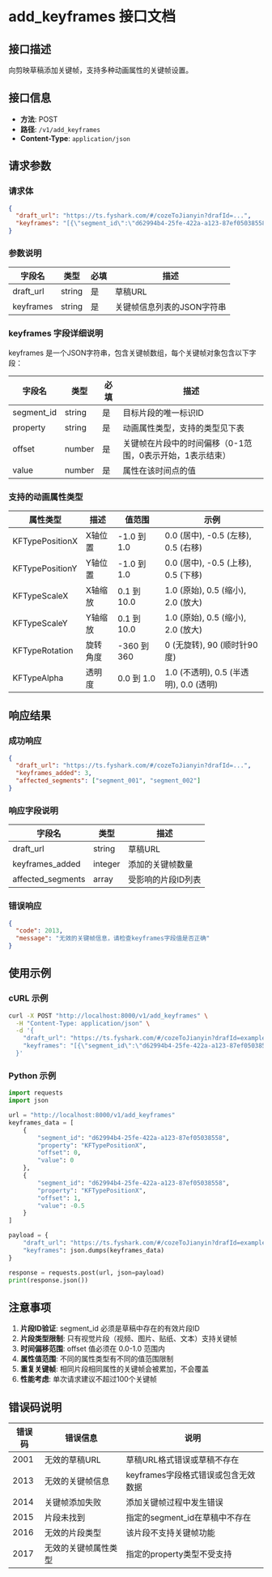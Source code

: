 # add_keyframes 接口文档

## 接口描述
向剪映草稿添加关键帧，支持多种动画属性的关键帧设置。

## 接口信息
- **方法**: POST
- **路径**: `/v1/add_keyframes`
- **Content-Type**: `application/json`

## 请求参数

### 请求体
```json
{
  "draft_url": "https://ts.fyshark.com/#/cozeToJianyin?drafId=...",
  "keyframes": "[{\"segment_id\":\"d62994b4-25fe-422a-a123-87ef05038558\",\"property\":\"KFTypePositionX\",\"offset\":0.5,\"value\":-0.1}]"
}
```

### 参数说明

| 字段名 | 类型 | 必填 | 描述 |
|--------|------|------|------|
| draft_url | string | 是 | 草稿URL |
| keyframes | string | 是 | 关键帧信息列表的JSON字符串 |

### keyframes 字段详细说明
keyframes 是一个JSON字符串，包含关键帧数组，每个关键帧对象包含以下字段：

| 字段名 | 类型 | 必填 | 描述 |
|--------|------|------|------|
| segment_id | string | 是 | 目标片段的唯一标识ID |
| property | string | 是 | 动画属性类型，支持的类型见下表 |
| offset | number | 是 | 关键帧在片段中的时间偏移（0-1范围，0表示开始，1表示结束） |
| value | number | 是 | 属性在该时间点的值 |

### 支持的动画属性类型

| 属性类型 | 描述 | 值范围 | 示例 |
|---------|------|--------|------|
| KFTypePositionX | X轴位置 | -1.0 到 1.0 | 0.0 (居中), -0.5 (左移), 0.5 (右移) |
| KFTypePositionY | Y轴位置 | -1.0 到 1.0 | 0.0 (居中), -0.5 (上移), 0.5 (下移) |
| KFTypeScaleX | X轴缩放 | 0.1 到 10.0 | 1.0 (原始), 0.5 (缩小), 2.0 (放大) |
| KFTypeScaleY | Y轴缩放 | 0.1 到 10.0 | 1.0 (原始), 0.5 (缩小), 2.0 (放大) |
| KFTypeRotation | 旋转角度 | -360 到 360 | 0 (无旋转), 90 (顺时针90度) |
| KFTypeAlpha | 透明度 | 0.0 到 1.0 | 1.0 (不透明), 0.5 (半透明), 0.0 (透明) |

## 响应结果

### 成功响应
```json
{
  "draft_url": "https://ts.fyshark.com/#/cozeToJianyin?drafId=...",
  "keyframes_added": 3,
  "affected_segments": ["segment_001", "segment_002"]
}
```

### 响应字段说明

| 字段名 | 类型 | 描述 |
|--------|------|------|
| draft_url | string | 草稿URL |
| keyframes_added | integer | 添加的关键帧数量 |
| affected_segments | array | 受影响的片段ID列表 |

### 错误响应
```json
{
  "code": 2013,
  "message": "无效的关键帧信息，请检查keyframes字段值是否正确"
}
```

## 使用示例

### cURL 示例
```bash
curl -X POST "http://localhost:8000/v1/add_keyframes" \
  -H "Content-Type: application/json" \
  -d '{
    "draft_url": "https://ts.fyshark.com/#/cozeToJianyin?drafId=example123",
    "keyframes": "[{\"segment_id\":\"d62994b4-25fe-422a-a123-87ef05038558\",\"property\":\"KFTypePositionX\",\"offset\":0,\"value\":0},{\"segment_id\":\"d62994b4-25fe-422a-a123-87ef05038558\",\"property\":\"KFTypePositionX\",\"offset\":1,\"value\":-0.5}]"
  }'
```

### Python 示例
```python
import requests
import json

url = "http://localhost:8000/v1/add_keyframes"
keyframes_data = [
    {
        "segment_id": "d62994b4-25fe-422a-a123-87ef05038558",
        "property": "KFTypePositionX",
        "offset": 0,
        "value": 0
    },
    {
        "segment_id": "d62994b4-25fe-422a-a123-87ef05038558", 
        "property": "KFTypePositionX",
        "offset": 1,
        "value": -0.5
    }
]

payload = {
    "draft_url": "https://ts.fyshark.com/#/cozeToJianyin?drafId=example123",
    "keyframes": json.dumps(keyframes_data)
}

response = requests.post(url, json=payload)
print(response.json())
```

## 注意事项

1. **片段ID验证**: segment_id 必须是草稿中存在的有效片段ID
2. **片段类型限制**: 只有视觉片段（视频、图片、贴纸、文本）支持关键帧
3. **时间偏移范围**: offset 值必须在 0.0-1.0 范围内
4. **属性值范围**: 不同的属性类型有不同的值范围限制
5. **重复关键帧**: 相同片段相同属性的关键帧会被累加，不会覆盖
6. **性能考虑**: 单次请求建议不超过100个关键帧

## 错误码说明

| 错误码 | 错误信息 | 说明 |
|--------|----------|------|
| 2001 | 无效的草稿URL | 草稿URL格式错误或草稿不存在 |
| 2013 | 无效的关键帧信息 | keyframes字段格式错误或包含无效数据 |
| 2014 | 关键帧添加失败 | 添加关键帧过程中发生错误 |
| 2015 | 片段未找到 | 指定的segment_id在草稿中不存在 |
| 2016 | 无效的片段类型 | 该片段不支持关键帧功能 |
| 2017 | 无效的关键帧属性类型 | 指定的property类型不受支持 |